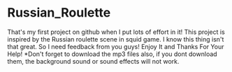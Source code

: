 # Russian_Roulette
That's my first project on github when I put lots of effort in it! This project is inspired by the Russian roulette scene in squid game. I know this thing isn't that great. So I need feedback from you guys! Enjoy It and Thanks For Your Help!
*Don't forget to download the mp3 files also, if you dont download them, the background sound or sound effects will not work. 
